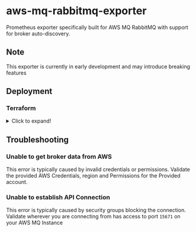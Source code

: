 # aws-mq-rabbitmq-exporter

Prometheus exporter specifically built for AWS MQ RabbitMQ
with support for broker auto-discovery.

## Note

This exporter is currently in early development and may introduce breaking features

## Deployment

### Terraform

<details>
  <summary>Click to expand!</summary>

````terraform
resource "kubernetes_manifest" "deployment" {
    provider = kubernetes

    manifest = {
        apiVersion = "apps/v1"
        kind       = "Deployment"

        metadata = {
            namespace = "monitoring"
            name      = "mq-exporter"

            labels = {
                app = "mq-exporter"
            }
        }

        spec = {
            replicas = 1

            selector = {
                matchLabels = {
                    app = "mq-exporter"
                }
            }

            template = {
                metadata = {
                    name = "mq-exporter"

                    labels = {
                        app = "mq-exporter"
                    }
                }

                spec = {
                    terminationGracePeriodSeconds = 0

                    nodeSelector = {
                        role = "monitoring"
                    }

                    containers = [
                        {
                            name  = "mq-exporter"
                            image = "ghcr.io/math280h/aws-mq-rabbitmq-exporter:latest"

                            env = [
                                {
                                    name  = "AWS_REGION"
                                    value = "us-east-1"
                                },
                                {
                                    name  = "AWS_ACCESS_KEY_ID"
                                    value = var.AWS_ACCESS_KEY_ID
                                },
                                {
                                    name  = "AWS_SECRET_ACCESS_KEY"
                                    value = var.AWS_SECRET_ACCESS_KEY
                                },
                                {
                                    name  = "MQ_USER"
                                    value = var.MQ_USER
                                },
                                {
                                    name  = "MQ_PASSWORD"
                                    value = var.MQ_PASSWORD
                                },
                                {
                                    name = "SCRAPE_INTERVAL"
                                    value = 30
                                },
                                {
                                    name  = "PYTHONUNBUFFERED"
                                    value = 1
                                }
                            ]

                            resources = {
                                requests = {
                                    cpu    = "500m"
                                    memory = "1Gi"
                                }
                                limits = {
                                    cpu    = "2"
                                    memory = "2Gi"
                                }
                            }
                        }
                    ]
                }
            }
        }
    }
}

resource "kubernetes_service" "service" {
    provider = kubernetes

    metadata {
        name      = "mq-exporter"
        namespace = "monitoring"

        labels = {
            app = "mq-exporter"
        }
    }

    spec {
        selector = {
            app = "mq-exporter"
        }

        port {
            port        = 8080
            target_port = 8000
            protocol    = "TCP"
        }
    }
}
````
</details>



## Troubleshooting

### Unable to get broker data from AWS

This error is typically caused by invalid credentials or permissions. 
Validate the provided AWS Credentials, region and Permissions for the Provided account.

### Unable to establish API Connection

This error is typically caused by security groups blocking the connection. 
Validate wherever you are connecting from has access to port `15671` on your AWS MQ Instance
